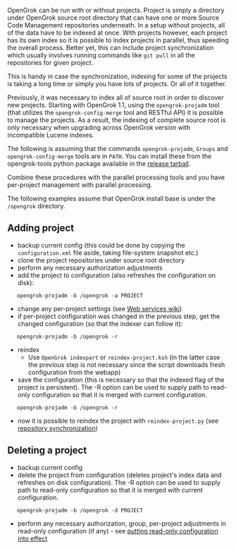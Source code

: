 OpenGrok can be run with or without projects. Project is simply a directory under OpenGrok source root directory that can have one or more Source Code Management repositories underneath. In a setup without projects, all of the data have to be indexed at once. With projects however, each project has its own index so it is possible to index projects in parallel, thus speeding the overall process. Better yet, this can include project synchronization which usually involves running commands like `git pull` in all the repositories for given project.

This is handy in case the synchronization, indexing for some of the projects is taking a long time or simply you have lots of projects. Or all of it together.

Previously, it was necessary to index all of source root in order to discover new projects.
Starting with OpenGrok 1.1, using the `opengrok-projadm` tool (that utilizes the `opengrok-config-merge` tool and RESTful API) it is possible to manage the projects.
As a result, the indexing of complete source root is only necessary when upgrading across OpenGrok version
with incompatible Lucene indexes.

The following is assuming that the commands `opengrok-projadm`, `Groups` and `opengrok-config-merge` tools are in `PATH`. You can install these from the opengrok-tools python package available in the [release tarball](https://github.com/oracle/opengrok/wiki/How-to-setup-OpenGrok#step1---install-management-tools-optional).

Combine these procedures with the parallel processing tools and you have per-project management with parallel processing.

The following examples assume that OpenGrok install base is under the `/opengrok` directory.

## Adding project

- backup current config (this could be done by copying the `configuration.xml` file aside, taking file-system snapshot etc.)
- clone the project repositories under source root directory
- perform any necessary authorization adjustments
- add the project to configuration (also refreshes the configuration on disk):
```
   opengrok-projadm -b /opengrok -a PROJECT
```
- change any per-project settings (see [Web services wiki](/OpenGrok/OpenGrok/wiki/Web-services#rest-api))
- if per-project configuration was changed in the previous step, get the changed configuration (so that the indexer can follow it):
```
   opengrok-projadm -b /opengrok -r
```
- reindex
  - Use `OpenGrok indexpart` or `reindex-project.ksh` (in the latter case the previous step is not necessary since the script downloads fresh configuration from the webapp)
- save the configuration (this is necessary so that the indexed flag of the project is persistent). The -R option can be used to supply path to read-only configuration so that it is merged with current configuration.
```
   opengrok-projadm -b /opengrok -r
```
- now it is possible to reindex the project with `reindex-project.py` (see [repository synchronization](/OpenGrok/OpenGrok/wiki/Repository-synchronization#syncpy))

## Deleting a project

- backup current config
- delete the project from configuration (deletes project's index data and refreshes on disk configuration). The -R option can be used to supply path to read-only configuration so that it is merged with current configuration.
```
   opengrok-projadm -b /opengrok -d PROJECT
```
- perform any necessary authorization, group, per-project adjustments in read-only configuration (if any) - see [putting read-only configuration into effect](https://github.com/oracle/opengrok/wiki/Read-only-configuration#putting-read-only-configuration-into-effect) 

